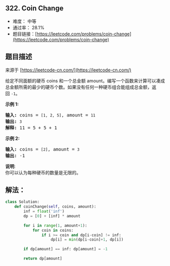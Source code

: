 ## 322. Coin Change

- 难度： 中等
- 通过率： 28.1%
- 题目链接：[https://leetcode.com/problems/coin-change](https://leetcode.com/problems/coin-change)


## 题目描述

来源于 [https://leetcode-cn.com/](https://leetcode-cn.com/)

<p>给定不同面额的硬币 coins 和一个总金额 amount。编写一个函数来计算可以凑成总金额所需的最少的硬币个数。如果没有任何一种硬币组合能组成总金额，返回&nbsp;<code>-1</code>。</p>

<p><strong>示例&nbsp;1:</strong></p>

<pre><strong>输入: </strong>coins = <code>[1, 2, 5]</code>, amount = <code>11</code>
<strong>输出: </strong><code>3</code> 
<strong>解释:</strong> 11 = 5 + 5 + 1</pre>

<p><strong>示例 2:</strong></p>

<pre><strong>输入: </strong>coins = <code>[2]</code>, amount = <code>3</code>
<strong>输出: </strong>-1</pre>

<p><strong>说明</strong>:<br>
你可以认为每种硬币的数量是无限的。</p>


## 解法：

```python
class Solution:
    def coinChange(self, coins, amount):
        inf = float('inf')
        dp = [0] + [inf] * amount
        
        for i in range(1, amount+1):
            for coin in coins:
                if i >= coin and dp[i-coin] != inf:
                    dp[i] = min(dp[i-coin]+1, dp[i])
                    
        if dp[amount] == inf: dp[amount] = -1
            
        return dp[amount]
```